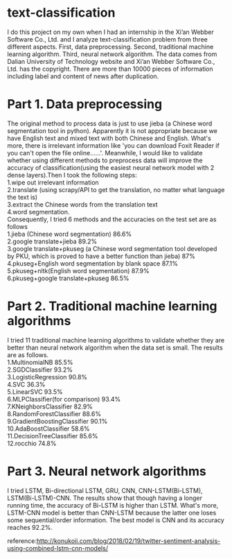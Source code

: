 # text-classification
I do this project on my own when I had an internship in the Xi’an Webber Software Co., Ltd. and I analyze text-classification problem from three different aspects. First, data preprocessing. Second, traditional machine learning algorithm. Third, neural network algorithm. The data comes from Dalian University of Technology website and Xi’an Webber Software Co., Ltd. has the copyright. There are more than 10000 pieces of information including label and content of news after duplication.
# Part 1. Data preprocessing
The original method to process data is just to use jieba (a Chinese word segmentation tool in python). Apparently it is not appropriate because we have English text and mixed text with both Chinese and English. What's more, there is irrelevant information like 'you can download Foxit Reader if you can't open the file online……'. Meanwhile, I would like to validate whether using different methods to preprocess data will improve the accuracy of classification(using the easiest neural network model with 2 dense layers).Then I took the following steps:   
1.wipe out irrelevant information   
2.translate (using scrapy/API to get the translation, no matter what language the text is)   
3.extract the Chinese words from the translation text   
4.word segmentation.  
Consequently, I tried 6 methods and the accuracies on the test set are as follows  
1.jieba (Chinese word segmentation) 86.6%  
2.google translate+jieba 89.2%  
3.google translate+pkuseg (a Chinese word segmentation tool developed by PKU, which is proved to have a better function than jieba) 87%  
4.pkuseg+English word segmentation by blank space 87.1%  
5.pkuseg+nltk(English word segmentation) 87.9%  
6.pkuseg+google translate+pkuseg 86.5%  

# Part 2. Traditional machine learning algorithms
I tried 11 traditional machine learning algorithms to validate whether they are better than neural network algorithm when the data set is small. The results are as follows.  
1.MultinomialNB 85.5%  
2.SGDClassifier 93.2%  
3.LogisticRegression 90.8%  
4.SVC 36.3%  
5.LinearSVC 93.5%  
6.MLPClassifier(for comparison) 93.4%  
7.KNeighborsClassifier 82.9%  
8.RandomForestClassifier 88.6%  
9.GradientBoostingClassifier 90.1%  
10.AdaBoostClassifier 58.6%  
11.DecisionTreeClassifier 85.6%  
12.rocchio 74.8%

# Part 3. Neural network algorithms
I tried LSTM, Bi-directional LSTM, GRU, CNN, CNN-LSTM(Bi-LSTM), LSTM(Bi-LSTM)-CNN. The results show that though having a longer running time, the accuracy of Bi-LSTM is higher than LSTM. What's more, LSTM-CNN model is better than CNN-LSTM because the latter one loses some sequential/order information. The best model is CNN and its accuracy reaches 92.2%.

reference:http://konukoii.com/blog/2018/02/19/twitter-sentiment-analysis-using-combined-lstm-cnn-models/
